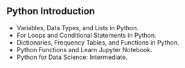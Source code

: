 ##  Python Introduction

- Variables, Data Types, and Lists in Python.
- For Loops and Conditional Statements in Python.
- Dictionaries, Frequency Tables, and Functions in Python.
- Python Functions and Learn Jupyter Notebook.
- Python for Data Science: Intermediate.
